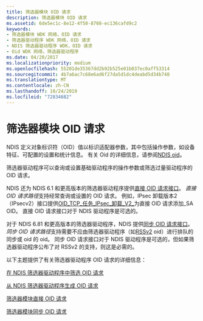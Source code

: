 ```yaml
---
title: 筛选器模块 OID 请求
description: 筛选器模块 OID 请求
ms.assetid: 6de5ec1c-8e12-4f50-8708-ec136cafd9c2
keywords:
- 筛选器模块 WDK 网络，OID 请求
- 筛选器驱动程序 WDK 网络，OID 请求
- NDIS 筛选器驱动程序 WDK，OID 请求
- Oid WDK 网络，筛选器驱动程序
ms.date: 04/20/2017
ms.localizationpriority: medium
ms.openlocfilehash: 55201de35367dd2b92b525e01b037ec0aff53314
ms.sourcegitcommit: 4b7a6ac7c68e6ad6f27da5d1dc4deabd5d34b748
ms.translationtype: MT
ms.contentlocale: zh-CN
ms.lasthandoff: 10/24/2019
ms.locfileid: "72834682"
---
```

# <a name="filter-module-oid-requests"></a>筛选器模块 OID 请求





NDIS 定义对象标识符（OID）值以标识适配器参数，其中包括操作参数，如设备特征、可配置的设置和统计信息。 有关 Oid 的详细信息，请参阅[NDIS oid](https://docs.microsoft.com/windows-hardware/drivers/ddi/_netvista/)。

筛选器驱动程序可以查询或设置基础驱动程序的操作参数或筛选过量驱动程序的 OID 请求。

NDIS 还为 NDIS 6.1 和更高版本的筛选器驱动程序提供[直接 OID 请求接口](direct-oid-request-interface-in-ndis-6-1.md)。 *直接 OID 请求路径*支持经常查询或设置的 OID 请求。 例如，IPsec 卸载版本2（IPsecv2）接口提供[OID\_TCP\_任务\_IPsec\_卸载\_V2\_](https://docs.microsoft.com/windows-hardware/drivers/network/oid-tcp-task-ipsec-offload-v2-add-sa)为直接 OID 请求添加\_SA OID。 直接 OID 请求接口对于 NDIS 驱动程序是可选的。

对于 NDIS 6.81 和更高版本的筛选器驱动程序，NDIS 提供[同步 OID 请求接口](synchronous-oid-request-interface-in-ndis-6-80.md)。 *同步 OID 请求路径*支持需要不应由筛选器驱动程序（如[RSSv2](receive-side-scaling-version-2-rssv2-in-ndis-6-80.md) oid）进行排队的同步或 oid 的 oid。 同步 OID 请求接口对于 NDIS 驱动程序是可选的，但如果筛选器驱动程序公布了对 RSSv2 的支持，则这是必需的。

以下主题提供了有关筛选器驱动程序 OID 请求的详细信息：

[在 NDIS 筛选器驱动程序中筛选 OID 请求](filtering-oid-requests-in-an-ndis-filter-driver.md)

[从 NDIS 筛选器驱动程序生成 OID 请求](generating-oid-requests-from-an-ndis-filter-driver.md)

[筛选器模块直接 OID 请求](filter-module-direct-oid-requests.md)

[筛选器模块同步 OID 请求](filter-module-synchronous-oid-requests.md)

 

 





